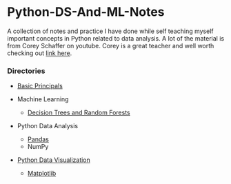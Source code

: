 # Python-DS-And-ML-Notes

A collection of notes and practice I have done while self teaching myself important concepts in Python related to data analysis. A lot of the material is from Corey Schaffer on youtube. Corey is a great teacher and well worth checking out [link here](https://www.youtube.com/user/schafer5/featured).

### Directories
* [Basic Principals](https://github.com/craigthinman/Python-DS-And-ML-Notes/blob/master/basics.ipynb)
* Machine Learning
    * [Decision Trees and Random Forests](https://github.com/craigthinman/Python-DS-And-ML-Notes/blob/master/RF_modeling.ipynb)

* Python Data Analysis
    * [Pandas](https://github.com/craigthinman/Python-DS-And-ML-Notes/blob/master/Pandas.ipynb)
    * NumPy
* [Python Data Visualization](https://github.com/thomasdunlap/Python-DS-And-ML-Bootcamp/tree/master/Python-for-Data-Visualization)
    * [Matplotlib](https://github.com/craigthinman/Python-DS-And-ML-Notes/blob/master/matplotlib_basics.ipynb)
